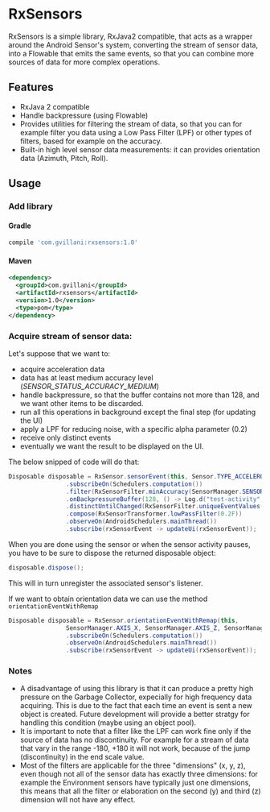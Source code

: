 # RxSensors

RxSensors is a simple library, RxJava2 compatible, that acts as a wrapper around the Android Sensor's system, converting the stream of sensor data, into a Flowable that emits the same events, so that you can combine more sources of data for more complex operations.

## Features

* RxJava 2 compatible
* Handle backpressure (using Flowable)
* Provides utilities for filtering the stream of data, so that you can for example filter you data using a Low Pass Filter (LPF) or other types of filters, based for example on the accuracy.
* Built-in high level sensor data measurements: it can provides orientation data (Azimuth, Pitch, Roll).

## Usage

### Add library

#### Gradle

```groovy 
compile 'com.gvillani:rxsensors:1.0'
```
#### Maven

```xml 
<dependency>
  <groupId>com.gvillani</groupId>
  <artifactId>rxsensors</artifactId>
  <version>1.0</version>
  <type>pom</type>
</dependency>
```

### Acquire stream of sensor data:

Let's suppose that we want to:
* acquire acceleration data
* data has at least medium accuracy level (*SENSOR_STATUS_ACCURACY_MEDIUM*)
* handle backpressure, so that the buffer contains not more than 128, and we want other items to be discarded.
* run all this operations in background except the final step (for updating the UI)
* apply a LPF for reducing noise, with a specific alpha parameter (0.2)
* receive only distinct events
* eventually we want the result to be displayed on the UI.

The below snipped of code will do that:

```Java
Disposable disposable = RxSensor.sensorEvent(this, Sensor.TYPE_ACCELEROMETER)
                .subscribeOn(Schedulers.computation())
                .filter(RxSensorFilter.minAccuracy(SensorManager.SENSOR_STATUS_ACCURACY_MEDIUM))
                .onBackpressureBuffer(128, () -> Log.d("test-activity", "dropped item"), BackpressureOverflowStrategy.DROP_LATEST)
                .distinctUntilChanged(RxSensorFilter.uniqueEventValues())
                .compose(RxSensorTransformer.lowPassFilter(0.2F))
                .observeOn(AndroidSchedulers.mainThread())
                .subscribe(rxSensorEvent -> updateUi(rxSensorEvent));
```

When you are done using the sensor or when the sensor activity pauses, you have to be sure to dispose the returned disposable object:

```Java
disposable.dispose();
```

This will in turn unregister the associated sensor's listener.

If we want to obtain orientation data we can use the method `orientationEventWithRemap`

```Java
Disposable disposable = RxSensor.orientationEventWithRemap(this,
                SensorManager.AXIS_X, SensorManager.AXIS_Z, SensorManager.SENSOR_DELAY_FASTEST)
                .subscribeOn(Schedulers.computation())
                .observeOn(AndroidSchedulers.mainThread())
                .subscribe(rxSensorEvent -> updateUi(rxSensorEvent));
```

### Notes

* A disadvantage of using this library is that it can produce a pretty high pressure on the Garbage Collector, expecially for high frequency data acquiring. This is due to the fact that each time an event is sent a new object is created. Future development will provide a better stratgy for handling this condition (maybe using an object pool).
* It is important to note that a filter like the LPF can work fine only if the source of data has no discontinuity. For example for a stream of data that vary in the range -180, +180 it will not work, because of the jump (discontinuity) in the end scale value.
* Most of the filters are applicable for the three "dimensions" (x, y, z), even though not all of the sensor data has exactly three dimensions: for example the Environment sensors have typically just one dimensions, this means that all the filter or elaboration on the second (y) and third (z) dimension will not have any effect.


